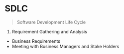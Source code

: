 # SDLC 
> Software Development Life Cycle

1. Requirement Gathering and Analysis
- Business Requirements
- Meeting with Business Managers and Stake Holders
